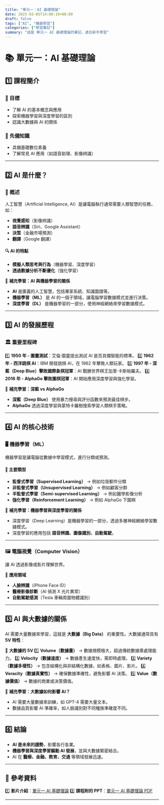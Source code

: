 ```yaml
---
title: "單元一：AI 基礎理論"
date: 2025-03-05T14:00:19+08:00
draft: false
tags: ["AI", "機器學習"]
categories: ["學習筆記"]
summary: "這是 單元一 AI 基礎理論的筆記，適合新手學習"
---
```


# 📚 單元一：AI 基礎理論

## 1️⃣ 課程簡介

### 📍 目標

- 了解 AI 的基本概念與應用
- 探索機器學習與深度學習的區別
- 認識大數據與 AI 的關係

### 📌 先備知識

- 具備基礎數位素養
- 了解常見 AI 應用（如語音助理、影像辨識）

---

## 2️⃣ AI 是什麼？

### 📍 概述

人工智慧（Artificial Intelligence, AI）是讓電腦執行通常需要人類智慧的任務，如：

- **視覺感知**（影像辨識）
- **語音辨識**（Siri、Google Assistant）
- **決策**（金融市場預測）
- **翻譯**（Google 翻譯）

#### 🔍 **AI 的特點**

- **模擬人類思考與行為**（機器學習、深度學習）
- **透過數據分析不斷優化**（強化學習）

📌 **補充學習：AI 與機器學習的關係**

- **AI** 是廣義的人工智慧，包括專家系統、知識圖譜等。
- **機器學習（ML）** 是 AI 的一個子領域，讓電腦學習數據模式並進行決策。
- **深度學習（DL）** 是機器學習的一部分，使用神經網絡來學習數據模式。

---

## 3️⃣ AI 的發展歷程

### 🏛️ 重要里程碑

1️⃣ **1950 年 - 圖靈測試**：艾倫·圖靈提出測試 AI 是否具備智能的標準。
2️⃣ **1962 年 - 西洋跳棋 AI**：IBM 開發跳棋 AI，在 1962 年擊敗人類玩家。
3️⃣ **1997 年 - 深藍（Deep Blue）擊敗國際象棋冠軍**：AI 戰勝世界棋王加里·卡斯帕羅夫。
4️⃣ **2016 年 - AlphaGo 擊敗圍棋冠軍**：AI 開始應用深度學習與強化學習。

📌 **補充學習：深藍 vs AlphaGo**

- **深藍（Deep Blue）** 使用暴力搜尋與評分函數來預測最佳棋步。
- **AlphaGo** 透過深度學習與蒙特卡羅樹搜索學習人類棋手策略。

---

## 4️⃣ AI 的核心技術

### 🖥️ **機器學習（ML）**

機器學習是讓電腦從數據中學習模式，進行分類或預測。

#### 📌 主要類型

- **監督式學習（Supervised Learning）** → 例如垃圾郵件分類
- **非監督式學習（Unsupervised Learning）** → 例如顧客分群
- **半監督式學習（Semi-supervised Learning）** → 例如醫學影像分析
- **強化學習（Reinforcement Learning）** → 例如 AlphaGo 下圍棋

📌 **補充學習：機器學習與深度學習的關係**

- 深度學習（Deep Learning）是機器學習的一部分，透過多層神經網絡學習數據模式。
- 深度學習的應用包括 **語音辨識、圖像識別、自動駕駛**。

---

### 🖼️ **電腦視覺（Computer Vision）**

讓 AI 透過影像或影片理解世界。

📌 **應用領域**

- **人臉辨識**（iPhone Face ID）
- **醫療影像診斷**（AI 偵測 X 光片異常）
- **自動駕駛感測**（Tesla 車輛周圍物體識別）

---

## 5️⃣ AI 與大數據的關係

AI 需要大量數據來學習，這就是 **大數據（Big Data）** 的重要性。大數據通常具有 **5V 特性**：

📌 **大數據的 5V**
1️⃣ **Volume（數據量）** → 數據規模極大，超過傳統數據庫處理能力。
2️⃣ **Velocity（數據速度）** → 數據產生速度快，需即時處理。
3️⃣ **Variety（數據多樣性）** → 包含結構化與非結構化數據，如表格、圖片、影片。
4️⃣ **Veracity（數據真實性）** → 確保數據準確性，避免影響 AI 決策。
5️⃣ **Value（數據價值）** → 數據的商業或決策價值。

📌 **補充學習：大數據如何影響 AI？**

- AI 需要大量數據來訓練，如 GPT-4 需要大量文本。
- 數據品質影響 AI 準確率，如人臉識別對不同種族準確度不同。

---

## 6️⃣ 結論

- **AI 是未來的趨勢**，影響各行各業。
- **機器學習與深度學習驅動 AI 發展**，並與大數據緊密結合。
- AI 在 **醫療、金融、教育、交通** 等領域發展迅速。

---

## 📌 參考資料

1️⃣ **影片介紹**：[單元一 AI 基礎理論](https://aimfg.org.tw/online_course/ai_training_1/c94ccfa68af346d3bd3a53a8dd2ebff8/0c854bbe1c834cc3808879806a044867)
2️⃣ **課程附的 PPT**：[單元一 AI 基礎理論 PDF](https://storage.aimfg.org.tw/uploads/course/ai_training_1/單元一%20AI基礎理論.pdf)

---
